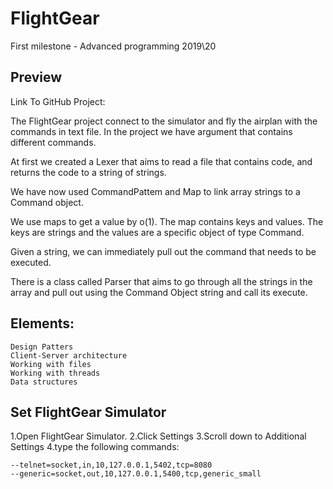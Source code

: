 # FlightGear
First milestone - Advanced programming 2019\20
## Preview
Link To GitHub Project:

The FlightGear project connect to the simulator and fly the airplan with the commands in text file.
In the project we have argument that contains different commands.

At first we created a Lexer that aims to read a file that contains code, and returns the code to a string of strings.

We have now used CommandPattem and Map to link array strings to a Command object.

We use maps to get a value by o(1).
The map contains keys and values.
The keys are strings and the values are a specific object of type Command.

Given a string, we can immediately pull out the command that needs to be executed.

There is a class called Parser that aims to go through all the strings in the array and pull out 
using the Command Object string and call its execute.

## Elements:

    Design Patters
    Client-Server architecture
    Working with files
    Working with threads
    Data structures
    
## Set FlightGear Simulator

1.Open FlightGear Simulator.
2.Click Settings
3.Scroll down to Additional Settings
4.type the following commands:

    --telnet=socket,in,10,127.0.0.1,5402,tcp=8080
    --generic=socket,out,10,127.0.0.1,5400,tcp,generic_small


